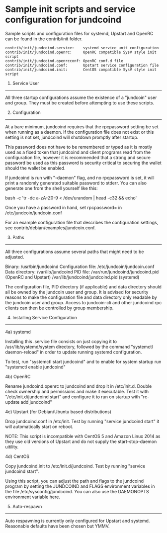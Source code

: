 Sample init scripts and service configuration for jundcoind
==========================================================

Sample scripts and configuration files for systemd, Upstart and OpenRC
can be found in the contrib/init folder.

    contrib/init/jundcoind.service:    systemd service unit configuration
    contrib/init/jundcoind.openrc:     OpenRC compatible SysV style init script
    contrib/init/jundcoind.openrcconf: OpenRC conf.d file
    contrib/init/jundcoind.conf:       Upstart service configuration file
    contrib/init/jundcoind.init:       CentOS compatible SysV style init script

1. Service User
---------------------------------

All three startup configurations assume the existence of a "jundcoin" user
and group.  They must be created before attempting to use these scripts.

2. Configuration
---------------------------------

At a bare minimum, jundcoind requires that the rpcpassword setting be set
when running as a daemon.  If the configuration file does not exist or this
setting is not set, jundcoind will shutdown promptly after startup.

This password does not have to be remembered or typed as it is mostly used
as a fixed token that jundcoind and client programs read from the configuration
file, however it is recommended that a strong and secure password be used
as this password is security critical to securing the wallet should the
wallet be enabled.

If jundcoind is run with "-daemon" flag, and no rpcpassword is set, it will
print a randomly generated suitable password to stderr.  You can also
generate one from the shell yourself like this:

bash -c 'tr -dc a-zA-Z0-9 < /dev/urandom | head -c32 && echo'

Once you have a password in hand, set rpcpassword= in /etc/jundcoin/jundcoin.conf

For an example configuration file that describes the configuration settings,
see contrib/debian/examples/jundcoin.conf.

3. Paths
---------------------------------

All three configurations assume several paths that might need to be adjusted.

Binary:              /usr/bin/jundcoind
Configuration file:  /etc/jundcoin/jundcoin.conf
Data directory:      /var/lib/jundcoind
PID file:            /var/run/jundcoind/jundcoind.pid (OpenRC and Upstart)
                     /var/lib/jundcoind/jundcoind.pid (systemd)

The configuration file, PID directory (if applicable) and data directory
should all be owned by the jundcoin user and group.  It is advised for security
reasons to make the configuration file and data directory only readable by the
jundcoin user and group.  Access to jundcoin-cli and other jundcoind rpc clients
can then be controlled by group membership.

4. Installing Service Configuration
-----------------------------------

4a) systemd

Installing this .service file consists on just copying it to
/usr/lib/systemd/system directory, followed by the command
"systemctl daemon-reload" in order to update running systemd configuration.

To test, run "systemctl start jundcoind" and to enable for system startup run
"systemctl enable jundcoind"

4b) OpenRC

Rename jundcoind.openrc to jundcoind and drop it in /etc/init.d.  Double
check ownership and permissions and make it executable.  Test it with
"/etc/init.d/jundcoind start" and configure it to run on startup with
"rc-update add jundcoind"

4c) Upstart (for Debian/Ubuntu based distributions)

Drop jundcoind.conf in /etc/init.  Test by running "service jundcoind start"
it will automatically start on reboot.

NOTE: This script is incompatible with CentOS 5 and Amazon Linux 2014 as they
use old versions of Upstart and do not supply the start-stop-daemon uitility.

4d) CentOS

Copy jundcoind.init to /etc/init.d/jundcoind. Test by running "service jundcoind start".

Using this script, you can adjust the path and flags to the jundcoind program by
setting the JUNDCOIND and FLAGS environment variables in the file
/etc/sysconfig/jundcoind. You can also use the DAEMONOPTS environment variable here.

5. Auto-respawn
-----------------------------------

Auto respawning is currently only configured for Upstart and systemd.
Reasonable defaults have been chosen but YMMV.

